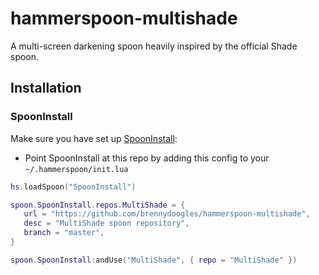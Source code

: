 # hammerspoon-multishade
A multi-screen darkening spoon heavily inspired by the official Shade spoon.

## Installation

### SpoonInstall

Make sure you have set up [SpoonInstall](https://www.hammerspoon.org/Spoons/SpoonInstall.html):

- Point SpoonInstall at this repo by adding this config to your `~/.hammerspoon/init.lua`
 ```lua
hs.loadSpoon("SpoonInstall")

spoon.SpoonInstall.repos.MultiShade = {
    url = "https://github.com/brennydoogles/hammerspoon-multishade",
    desc = "MultiShade spoon repository",
    branch = "master",
}

spoon.SpoonInstall:andUse("MultiShade", { repo = "MultiShade" })
```
